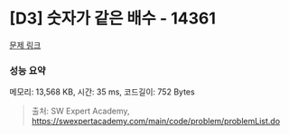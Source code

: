 # [D3] 숫자가 같은 배수 - 14361 

[문제 링크](https://swexpertacademy.com/main/code/problem/problemDetail.do?contestProbId=AYCnY9Kqu6YDFARx) 

### 성능 요약

메모리: 13,568 KB, 시간: 35 ms, 코드길이: 752 Bytes



> 출처: SW Expert Academy, https://swexpertacademy.com/main/code/problem/problemList.do